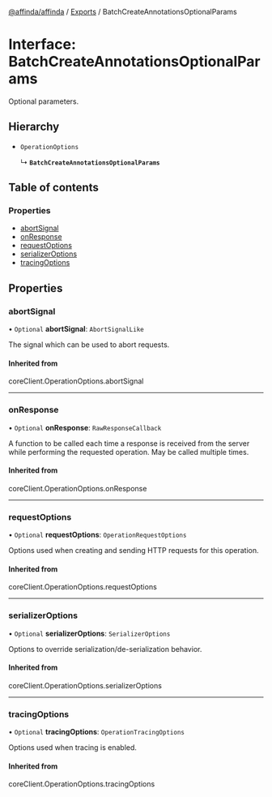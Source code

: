 [@affinda/affinda](../README.md) / [Exports](../modules.md) / BatchCreateAnnotationsOptionalParams

# Interface: BatchCreateAnnotationsOptionalParams

Optional parameters.

## Hierarchy

- `OperationOptions`

  ↳ **`BatchCreateAnnotationsOptionalParams`**

## Table of contents

### Properties

- [abortSignal](BatchCreateAnnotationsOptionalParams.md#abortsignal)
- [onResponse](BatchCreateAnnotationsOptionalParams.md#onresponse)
- [requestOptions](BatchCreateAnnotationsOptionalParams.md#requestoptions)
- [serializerOptions](BatchCreateAnnotationsOptionalParams.md#serializeroptions)
- [tracingOptions](BatchCreateAnnotationsOptionalParams.md#tracingoptions)

## Properties

### abortSignal

• `Optional` **abortSignal**: `AbortSignalLike`

The signal which can be used to abort requests.

#### Inherited from

coreClient.OperationOptions.abortSignal

___

### onResponse

• `Optional` **onResponse**: `RawResponseCallback`

A function to be called each time a response is received from the server
while performing the requested operation.
May be called multiple times.

#### Inherited from

coreClient.OperationOptions.onResponse

___

### requestOptions

• `Optional` **requestOptions**: `OperationRequestOptions`

Options used when creating and sending HTTP requests for this operation.

#### Inherited from

coreClient.OperationOptions.requestOptions

___

### serializerOptions

• `Optional` **serializerOptions**: `SerializerOptions`

Options to override serialization/de-serialization behavior.

#### Inherited from

coreClient.OperationOptions.serializerOptions

___

### tracingOptions

• `Optional` **tracingOptions**: `OperationTracingOptions`

Options used when tracing is enabled.

#### Inherited from

coreClient.OperationOptions.tracingOptions
